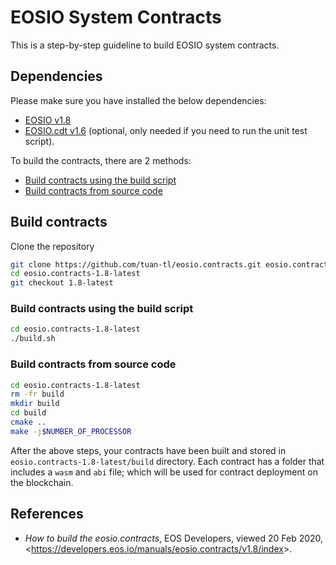 # EOSIO System Contracts
This is a step-by-step guideline to build EOSIO system contracts.
## Dependencies
Please make sure you have installed the below dependencies:
* [EOSIO v1.8]()
* [EOSIO.cdt v1.6]() (optional, only needed if you need to run the unit test script).

To build the contracts, there are 2 methods:
* [Build contracts using the build script](#build-contracts-using-the-build-script)
* [Build contracts from source code](#build-contracts-from-source-code)

## Build contracts
Clone the repository
```sh
git clone https://github.com/tuan-tl/eosio.contracts.git eosio.contracts-1.8-latest
cd eosio.contracts-1.8-latest
git checkout 1.8-latest
```
### Build contracts using the build script
```sh
cd eosio.contracts-1.8-latest
./build.sh
```
### Build contracts from source code
```sh
cd eosio.contracts-1.8-latest
rm -fr build
mkdir build
cd build
cmake ..
make -j$NUMBER_OF_PROCESSOR
```
After the above steps, your contracts have been built and stored in `eosio.contracts-1.8-latest/build` directory. Each contract has a folder that includes a `wasm` and `abi` file; which will be used for contract deployment on the blockchain.
## References
* _How to build the eosio.contracts_, EOS Developers, viewed 20 Feb 2020, <<https://developers.eos.io/manuals/eosio.contracts/v1.8/index>>.